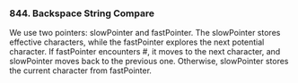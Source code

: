 ### 844. Backspace String Compare
We use two pointers: slowPointer and fastPointer.
The slowPointer stores effective characters, while the fastPointer explores the next potential character.
If fastPointer encounters #, it moves to the next character, and slowPointer moves back to the previous one.
Otherwise, slowPointer stores the current character from fastPointer.